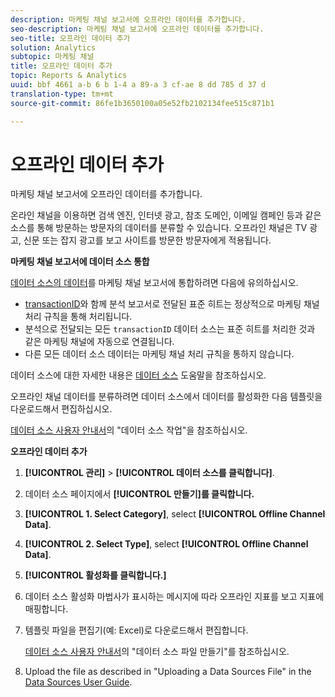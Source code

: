 ```yaml
---
description: 마케팅 채널 보고서에 오프라인 데이터를 추가합니다.
seo-description: 마케팅 채널 보고서에 오프라인 데이터를 추가합니다.
seo-title: 오프라인 데이터 추가
solution: Analytics
subtopic: 마케팅 채널
title: 오프라인 데이터 추가
topic: Reports & Analytics
uuid: bbf 4661 a-b 6 b 1-4 a 89-a 3 cf-ae 8 dd 785 d 37 d
translation-type: tm+mt
source-git-commit: 86fe1b3650100a05e52fb2102134fee515c871b1

---
```



# 오프라인 데이터 추가

마케팅 채널 보고서에 오프라인 데이터를 추가합니다.

온라인 채널을 이용하면 검색 엔진, 인터넷 광고, 참조 도메인, 이메일 캠페인 등과 같은 소스를 통해 방문하는 방문자의 데이터를 분류할 수 있습니다. 오프라인 채널은 TV 광고, 신문 또는 잡지 광고를 보고 사이트를 방문한 방문자에게 적용됩니다.

**마케팅 채널 보고서에 데이터 소스 통합**

[데이터 소스의 데이터](https://marketing.adobe.com/resources/help/en_US/sc/datasources/index.html?f=c_faq)를 마케팅 채널 보고서에 통합하려면 다음에 유의하십시오.

* [transactionID](https://marketing.adobe.com/resources/help/en_US/sc/datasources/index.html?f=c_Transaction_ID)와 함께 분석 보고서로 전달된 표준 히트는 정상적으로 마케팅 채널 처리 규칙을 통해 처리됩니다.
* 분석으로 전달되는 모든 `transactionID` 데이터 소스는 표준 히트를 처리한 것과 같은 마케팅 채널에 자동으로 연결됩니다.
* 다른 모든 데이터 소스 데이터는 마케팅 채널 처리 규칙을 통하지 않습니다.

데이터 소스에 대한 자세한 내용은 [데이터 소스](https://marketing.adobe.com/resources/help/en_US/sc/datasources/index.html) 도움말을 참조하십시오.

오프라인 채널 데이터를 분류하려면 데이터 소스에서 데이터를 활성화한 다음 템플릿을 다운로드해서 편집하십시오.

[데이터 소스 사용자 안내서](https://marketing.adobe.com/resources/help/en_US/sc/datasources/index.html)의 "데이터 소스 작업"을 참조하십시오.

**오프라인 데이터 추가**

1. **[!UICONTROL 관리]** &gt; **[!UICONTROL 데이터 소스를 클릭합니다]**.
1. 데이터 소스 페이지에서 **[!UICONTROL 만들기]를 클릭합니다.**
1. **[!UICONTROL 1. Select Category]**, select **[!UICONTROL Offline Channel Data]**.
1. **[!UICONTROL 2. Select Type]**, select **[!UICONTROL Offline Channel Data]**.
1. **[!UICONTROL 활성화를 클릭합니다.]**
1. 데이터 소스 활성화 마법사가 표시하는 메시지에 따라 오프라인 지표를 보고 지표에 매핑합니다.
1. 템플릿 파일을 편집기(예: Excel)로 다운로드해서 편집합니다.

   [데이터 소스 사용자 안내서](https://marketing.adobe.com/resources/help/en_US/sc/datasources/index.html)의 "데이터 소스 파일 만들기"를 참조하십시오.

1. Upload the file as described in "Uploading a Data Sources File" in the [Data Sources User Guide](https://marketing.adobe.com/resources/help/en_US/sc/datasources/index.html).
